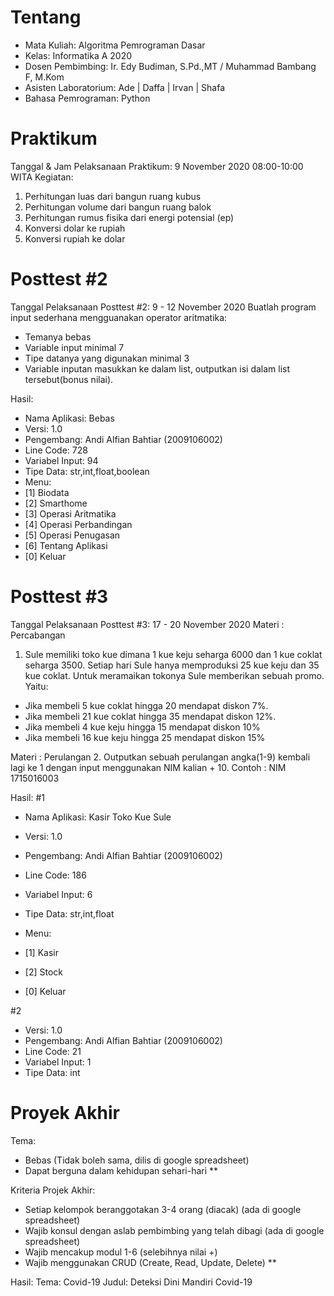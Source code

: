 # Tentang
- Mata Kuliah: Algoritma Pemrograman Dasar
- Kelas: Informatika A 2020
- Dosen Pembimbing: Ir. Edy Budiman, S.Pd.,MT / Muhammad Bambang F, M.Kom
- Asisten Laboratorium: Ade | Daffa | Irvan | Shafa
- Bahasa Pemrograman: Python

# Praktikum
Tanggal & Jam Pelaksanaan Praktikum: 9 November 2020 08:00-10:00 WITA
Kegiatan:
1. Perhitungan luas dari bangun ruang kubus
2. Perhitungan volume dari bangun ruang balok
3. Perhitungan rumus fisika dari energi potensial (ep)
4. Konversi dolar ke rupiah
5. Konversi rupiah ke dolar

# Posttest #2
Tanggal Pelaksanaan Posttest #2: 9 - 12 November 2020
Buatlah program input sederhana mengguanakan operator aritmatika:
- Temanya bebas 
- Variable input minimal 7
- Tipe datanya yang digunakan minimal 3 
- Variable inputan masukkan ke dalam list, outputkan isi dalam list tersebut(bonus nilai).

Hasil:
- Nama Aplikasi: Bebas
- Versi: 1.0
- Pengembang: Andi Alfian Bahtiar (2009106002)
- Line Code: 728
- Variabel Input: 94
- Tipe Data: str,int,float,boolean
- Menu:
- [1] Biodata
- [2] Smarthome
- [3] Operasi Aritmatika
- [4] Operasi Perbandingan
- [5] Operasi Penugasan
- [6] Tentang Aplikasi
- [0] Keluar

# Posttest #3
Tanggal Pelaksanaan Posttest #3: 17 - 20 November 2020
Materi : Percabangan
1. Sule memiliki toko kue dimana 1 kue keju seharga 6000 dan 1 kue coklat seharga 3500. Setiap hari Sule hanya memproduksi 25 kue keju dan 35 kue coklat. Untuk meramaikan tokonya Sule memberikan sebuah promo. Yaitu:
- Jika membeli 5 kue coklat hingga 20 mendapat diskon 7%.
- Jika membeli 21 kue coklat hingga 35 mendapat diskon 12%.
- Jika membeli 4 kue keju hingga 15 mendapat diskon 10%
- Jika membeli 16 kue keju hingga 25 mendapat diskon 15%

Materi : Perulangan
2. Outputkan sebuah perulangan angka(1-9) kembali lagi ke 1 dengan input menggunakan NIM kalian + 10. 
Contoh : NIM 1715016003

Hasil:
#1
- Nama Aplikasi: Kasir Toko Kue Sule
- Versi: 1.0
- Pengembang: Andi Alfian Bahtiar (2009106002)
- Line Code: 186
- Variabel Input: 6
- Tipe Data: str,int,float

- Menu:
- [1] Kasir
- [2] Stock
- [0] Keluar

#2
- Versi: 1.0
- Pengembang: Andi Alfian Bahtiar (2009106002)
- Line Code: 21
- Variabel Input: 1
- Tipe Data: int

# Proyek Akhir
Tema:
- Bebas (Tidak boleh sama, dilis di google spreadsheet)
- Dapat berguna dalam kehidupan sehari-hari **

Kriteria Projek Akhir:
- Setiap kelompok beranggotakan 3-4 orang (diacak) (ada di google spreadsheet)
- Wajib konsul dengan aslab pembimbing yang telah dibagi (ada di google spreadsheet)
- Wajib mencakup modul 1-6 (selebihnya nilai +)
- Wajib menggunakan CRUD (Create, Read, Update, Delete) **

Hasil:
Tema: Covid-19
Judul: Deteksi Dini Mandiri Covid-19
